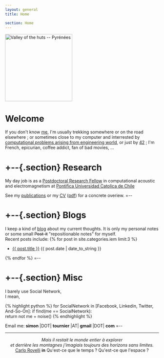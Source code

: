 ```yaml
---
layout: general
title: Home

section: Home
---
```


<img class='inset right' src='/images/mountain.jpg' title='simon'
alt='Valley of the huts -- Pyrénées' width='220px' />

Welcome
=======

If you don't know [me](/about/), I'm
usually
trekking somewhere
or on the road elsewhere ;
or sometimes  close to my computer
and interrested by 
[computational problems arising from engineering world](/work/),
or just by [42](/code/) ;
I'm French, epicurian, coffee addict,
fan of bad movies, ...


+--{.section}
Research
========
My day job is as a [Postdoctoral Research Fellow](/work/) 
in computational acoustic and electromagnetism
at [Pontifica Universidad Catolica de Chile](http://www.puc.cl)   

See my 
[publications](/work/pub.html) 
or my [CV](/about/CV.html) ([pdf](/about/CV_tournier.pdf))
for a concrete overiew.
=--

+--{.section}
Blogs
=====
I keep a kind of [blog](/blog) about my current thoughts.
It is only my personal notes 
or some small <s>Post-it</s> "repositionable notes" for myself.   
Recent posts include:
{% for post in site.categories.iem limit:3 %}
<ul class="compact recent">
<li>
	<a href="{{ post.url }}" title="{{ post.excerpt }}">{{ post.title }}</a>
	<span class="date">{{ post.date | date_to_string }}</span> 
</li>
</ul>
{% endfor %}
=--

+--{.section}
Misc
=====
I barely use Social Network,     
I mean,

{% highlight python %}
for SocialNetwork in [Facebook, Linkedin, Twitter, And-So-On]: 
    if find(me == SocialNetwork):   
       return not me + noise()
{% endhighlight %}

Email me: **simon** |DOT| **tournier** |AT| **gmail** |DOT| **com**
=--

- - - - 
<center>
<em>
Mais il restait le monde entier à explorer</br>
et derrière les montagnes
j'imagiais toujours des horizons sans limites.
</em>
</center>
<center>
<a href="http://www.cpt.univ-mrs.fr/~rovelli/">Carlo Rovelli</a>
<b>in</b> Qu'est-ce que le temps ? Qu'est-ce que l'espace ?
</center>
